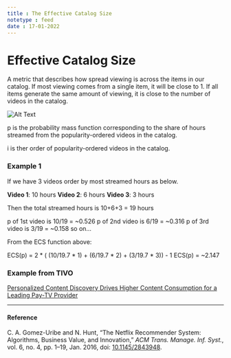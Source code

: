 ```yaml
---
title : The Effective Catalog Size
notetype : feed
date : 17-01-2022
---
```



# Effective Catalog Size

A metric that describes how spread viewing is across the items in our catalog. If most viewing comes from a single item, it will be close to 1. If all items generate the same amount of viewing, it is close to the number of videos in the catalog.

![Alt Text](/assets/img/ECS.png "Effective Catalog Size function")

p is the probability mass function corresponding to the share of hours streamed from the popularity-ordered videos in the catalog.

i is ther order of popularity-ordered videos in the catalog.


### Example 1
If we have 3 videos order by most streamed hours as below.

**Video 1**: 10 hours
**Video 2**: 6 hours
**Video 3**: 3 hours

Then the total streamed hours is 10+6+3 = 19 hours

p of 1st video is 10/19 = ~0.526
p of 2nd video is 6/19 = ~0.316
p of 3rd video is 3/19 = ~0.158
so on...

From the ECS function above:

ECS(p) = 2 * ( (10/19.7 * 1) + (6/19.7 * 2) + (3/19.7 * 3)) - 1
ECS(p) = ~2.147

### Example from TIVO

[Personalized Content Discovery Drives Higher Content Consumption for a Leading Pay-TV Provider](https://business.tivo.com/content/dam/tivo/resources/whitepapers/tivo_success-story_personalized_content_discovery_2017.pdf)

---

#### Reference 

C. A. Gomez-Uribe and N. Hunt, “The Netflix Recommender System: Algorithms, Business Value, and Innovation,” _ACM Trans. Manage. Inf. Syst._, vol. 6, no. 4, pp. 1–19, Jan. 2016, doi: [10.1145/2843948](https://doi.org/10.1145/2843948).